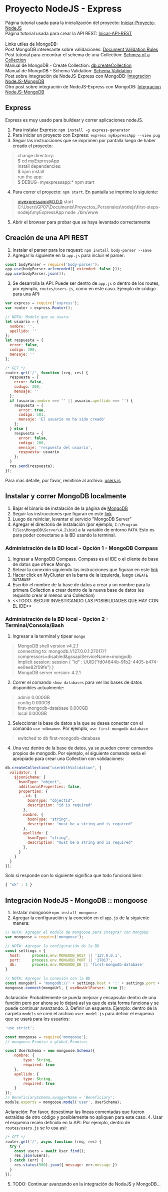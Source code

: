 # Proyecto NodeJS - Express

Página tutorial usada para la inicialización del proyecto:
[Iniciar-Proyecto-NodeJS](https://code.visualstudio.com/docs/nodejs/nodejs-tutorial)\
Página tutorial usada para crear la API REST:
[Inicar-API-REST](https://medium.com/@asfo/desarrollando-una-sencilla-api-rest-con-nodejs-y-express-cab0813f7e4b)\
\
Links utiles de MongoDB:\
Post MongoDB interesante sobre validaciones: [Document Validation Rules](https://www.mongodb.com/blog/post/adding-document-validation-rules-using-mongodb-compass-15)\
Post tutorial para encontrar el schema de una Collection: [Schmea of a Collection](https://medium.com/@ahsan.ayaz/how-to-find-schema-of-a-collection-in-mongodb-d9a91839d992)\
Manual de MongoDB - Create Collection: [db.createCollection](https://docs.mongodb.com/manual/reference/method/db.createCollection/)\
Manual de MongoDB - Schema Validation: [Schema Validation](https://docs.mongodb.com/manual/core/schema-validation/)\
Post sobre integración de NodeJS-Express con MongoDB: [Integracion NodeJS-MongoDB](https://developer.mozilla.org/en-US/docs/Learn/Server-side/Express_Nodejs/mongoose)\
Otro post sobre integración de NodeJS-Express con MongoDB: [Integracion NodeJS-MongoDB](https://dev.to/beznet/build-a-rest-api-with-node-express-mongodb-4ho4)

## Express
Express es muy usado para buildear y correr aplicaciones nodeJS.
1. Para instalar Express: `npm install -g express-generator`
2. Para iniciar un proyecto con Express: `express myExpressApp --view pug`
3. Seguir las instrucciones que se imprimen por pantalla luego de haber creado el proyecto:
> change directory:\
> $ cd myExpressApp\
> install dependencies:\
> $ npm install\
> run the app:\
> $ DEBUG=myexpressapp:* npm start
4. Para correr el proyecto: `npm start`. En pantalla se imprime lo siguiente:
> myexpressapp@0.0.0 start C:\Users\GP07\Documents\Proyectos_Personales\nodejs\first-steps-nodejs\myExpressApp
> node ./bin/www
5. Abrir el browser para probar que se haya levantado correctamente

## Creación de una API REST
1. Instalar el parser para los request: `npm install body-parser --save`
2. Agregar lo siguiente en la `app.js` para incluir el parser:
```JavaScript
const bodyParser = require('body-parser');
app.use(bodyParser.urlencoded({ extended: false }));
app.use(bodyParser.json());
```
3. Se desarrolla la API. Puede ser dentro de `app.js` o dentro de los routes, por ejemplo, `routes/users.js`, como en este caso.
Ejemplo de código para una API:
```JavaScript
var express = require('express');
var router = express.Router();

// NOTA: Modelo que se usara:
let usuario = {
  nombre: '',
  apellido: ''
};
let respuesta = {
  error: false,
  codigo: 200,
  mensaje: ''
};

/* GET */
router.get('/', function (req, res) {
  respuesta = {
    error: false,
    codigo: 200,
    mensaje: ''
  };
  if (usuario.nombre === '' || usuario.apellido === '') {
    respuesta = {
      error: true,
      codigo: 501,
      mensaje: 'El usuario no ha sido creado'
    };
  } else {
    respuesta = {
      error: false,
      codigo: 200,
      mensaje: 'respuesta del usuario',
      respuesta: usuario
    };
  }
  res.send(respuesta);
});
```
Para mas detalle, por favor, remitirse al archivo: [users.js](./myExpressApp/routes/users.js)

## Instalar y correr MongoDB localmente
1. Bajar el binario de instalación de la página de [MongoDB](https://www.mongodb.com/download-center/community)
2. Seguir las instrucciones que figuran en este [link](https://docs.mongodb.com/manual/tutorial/install-mongodb-on-windows/)
3. Luego de reiniciar, levantar el servicio "MongoDB Server"
4. Agregar el directorio de instalación (por ejemplo, `C:\Program Files\MongoDB\Server\4.2\bin`) a la variable de entorno `PATH`.
Esto es para poder conectarse a la BD usando la terminal.

### Administración de la BD local - Opción 1 - MongoDB Compass
1. Ingresar a MongoDB Compass. Compass es el IDE o el cliente de base de datos que ofrece Mongo.
2. Setear la conexión siguiendo las instrucciones que figuran en este [link](https://zellwk.com/blog/local-mongodb/)
3. Hacer click en MyCluster en la barra de la izquierda, luego `CREATE DATABASE`
4. Escribir el nombre de la base de datos a crear y un nombre para la primera Collection a crear dentro de la nueva base de datos (es requisito crear al menos una Collection)
5. <<TODO: SEGUIR INVESTIGANDO LAS POSIBILIDADES QUE HAY CON EL IDE>>

### Administración de la BD local - Opción 2 - Terminal/Consola/Bash
1. Ingresar a la terminal y tipear `mongo`
> MongoDB shell version v4.2.1\
> connecting to: mongodb://127.0.0.1:27017/?compressors=disabled&gssapiServiceName=mongodb\
> Implicit session: session { "id" : UUID("fd04644b-91b2-4405-b474-ee0ee82f09fe") }\
> MongoDB server version: 4.2.1
2. Correr el comando `show databases` para ver las bases de datos disponibles actualmente:
> admin                   0.000GB\
> config                  0.000GB\
> first-mongodb-database  0.000GB\
> local                   0.000GB
3. Seleccionar la base de datos a la que se desea conectar con el comando `use <dbname>`. Por ejemplo, `use first-mongodb-database`
> switched to db first-mongodb-database
4. Una vez dentro de la base de datos, ya se pueden correr comandos propios de mongodb. Por ejemplo, el siguiente comando sería el apropiado para crear una Collection con validaciones:
```JavaScript
db.createCollection("userWithValidation", {
  validator: {
    $jsonSchema: {
      bsonType: "object",
      additionalProperties: false,
      properties: {
        _id: {
          bsonType: "objectId",
          description: "id is required"
        },
        nombre: {
          bsonType: "string",
          description: "must be a string and is required"
        },
        apellido: {
          bsonType: "string",
          description: "must be a string and is required"
        },
      }
    }
  }
});
```
Solo si responde con lo siguiente significa que todo funcionó bien:
```JavaScript
{ "ok" : 1 }
```

## Integración NodeJS - MongoDB :: mongoose
1. Instalar mongoose `npm install mongoose`
2. Agregar la configuración y la conexión en el `app.js` de la siguiente manera:
```JavaScript
// NOTA: Agregar el modulo de mongoose para integrar con MongoDB
var mongoose = require('mongoose');

// NOTA: Agregar la configuración de la BD
const settings = {
  host:     process.env.MONGODB_HOST || '127.0.0.1',
  port:     process.env.MONGODB_PORT || '27017',
  db:       process.env.MONGODB_DB || 'first-mongodb-database'
}

// NOTA: Agregar la conexión con la BD
const mongoUrl = 'mongodb://' + settings.host + ':' + settings.port + '/' + settings.db;
mongoose.connect(mongoUrl, { useNewUrlParser: true });
```
 Aclaración: Probablemente se pueda mejorar y encapsular dentro de una función pero por ahora se lo dejará así ya que de esta forma funciona y se puede continuar avanzando.
3. Definir un esquema. Ejemplo: dentro de la carpeta `models` se creó el archivo `user.model.js` para definir el esquema que se usará para los usuarios:
```JavaScript
'use strict';

const mongoose = require('mongoose');
// mongoose.Promise = global.Promise;

const UserSchema = new mongoose.Schema({
    nombre: {
        type: String,
        required: true
    },
    apellido: {
        type: String, 
        required: true
    }
});
// BeneficiarySchema.swaggerName = 'Beneficiary';
module.exports = mongoose.model('user', UserSchema);
```
 Aclaración: Por favor, desestimar las líneas comentadas que fueron extraídas de otro código y posiblemente no apliquen para este caso.
4. Usar el esquema recién definido en la API. Por ejemplo, dentro de `routes/users.js` se lo usa así:
```JavaScript
/* GET */
router.get('/', async function (req, res) {
  try {
    const users = await User.find();
    res.json(users);
  } catch (err) {
    res.status(500).json({ message: err.message })
  }
});
```
5. TODO: Continuar avanzando en la integración de NodeJS y MongoDB...